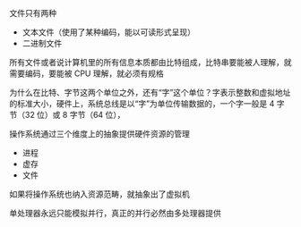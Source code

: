 文件只有两种
- 文本文件（使用了某种编码，能以可读形式呈现）
- 二进制文件

所有文件或者说计算机里的所有信息本质都由比特组成，比特串要能被人理解，就需要编码，要能被 CPU 理解，就必须有规格

为什么在比特、字节这两个单位之外，还有“字”这个单位？字表示整数和虚拟地址的标准大小，硬件上，系统总线是以“字”为单位传输数据的，一个字一般是 4 字节（32 位）或 8 字节（64 位），

操作系统通过三个维度上的抽象提供硬件资源的管理
- 进程
- 虚存
- 文件

如果将操作系统也纳入资源范畴，就抽象出了虚拟机

单处理器永远只能模拟并行，真正的并行必然由多处理器提供
